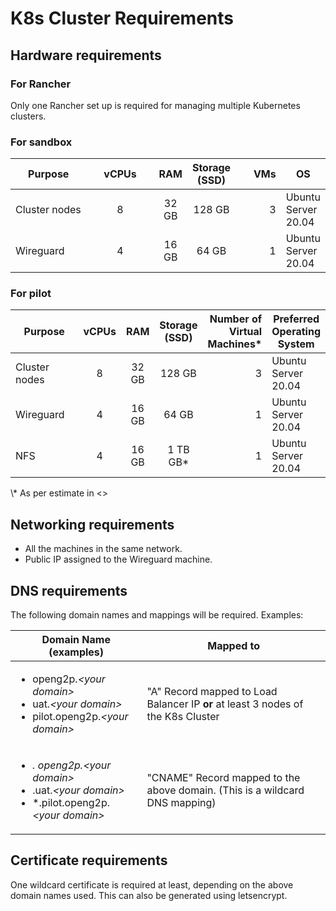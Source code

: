 # K8s Cluster Requirements

## Hardware requirements

### For Rancher&#x20;

Only one Rancher set up is required for managing multiple Kubernetes clusters.



### For sandbox&#x20;

<table><thead><tr><th width="136">Purpose</th><th width="137" align="center">vCPUs</th><th align="center">RAM</th><th align="center">Storage (SSD)</th><th width="80" align="right">VMs</th><th>OS</th></tr></thead><tbody><tr><td>Cluster nodes</td><td align="center">8</td><td align="center">32 GB</td><td align="center">128 GB</td><td align="right">3</td><td>Ubuntu Server 20.04</td></tr><tr><td>Wireguard</td><td align="center">4</td><td align="center">16 GB</td><td align="center">64 GB</td><td align="right">1</td><td>Ubuntu Server 20.04</td></tr></tbody></table>

### For pilot

<table><thead><tr><th width="136">Purpose</th><th align="center">vCPUs</th><th align="center">RAM</th><th align="center">Storage (SSD)</th><th align="right">Number of Virtual Machines*</th><th>Preferred Operating System</th></tr></thead><tbody><tr><td>Cluster nodes</td><td align="center">8</td><td align="center">32 GB</td><td align="center">128 GB</td><td align="right">3</td><td>Ubuntu Server 20.04</td></tr><tr><td>Wireguard</td><td align="center">4</td><td align="center">16 GB</td><td align="center">64 GB</td><td align="right">1</td><td>Ubuntu Server 20.04</td></tr><tr><td>NFS</td><td align="center">4</td><td align="center">16 GB</td><td align="center">1 TB GB*</td><td align="right">1</td><td>Ubuntu Server 20.04</td></tr></tbody></table>

\\\* As per estimate in <>

## Networking requirements

* All the machines in the same network.
* Public IP assigned to the Wireguard machine.

## DNS requirements

The following domain names and mappings will be required. Examples:

| Domain Name (examples)                                                                                                                               | Mapped to                                                                        |
| ---------------------------------------------------------------------------------------------------------------------------------------------------- | -------------------------------------------------------------------------------- |
| <ul><li>openg2p.<em>&#x3C;your domain></em></li><li>uat.<em>&#x3C;your domain></em></li><li>pilot.openg2p.<em>&#x3C;your domain></em></li></ul>      | "A" Record mapped to Load Balancer IP **or** at least 3 nodes of the K8s Cluster |
| <ul><li><em>. openg2p.&#x3C;your domain></em></li><li>.uat.<em>&#x3C;your domain></em></li><li>*.pilot.openg2p.<em>&#x3C;your domain></em></li></ul> | "CNAME" Record mapped to the above domain. (This is a wildcard DNS mapping)      |

## Certificate requirements

One wildcard certificate is required at least, depending on the above domain names used. This can also be generated using letsencrypt.
